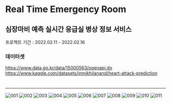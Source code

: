# Real Time Emergency Room
## 심장마비 예측 실시간 응급실 병상 정보 서비스  
프로젝트 기간 : 2022.02.11 - 2022.02.16
### 데이터셋
https://www.data.go.kr/data/15000563/openapi.do  
https://www.kaggle.com/datasets/imnikhilanand/heart-attack-prediction
#
---
![001](https://user-images.githubusercontent.com/93903494/185778453-91e5e108-270d-4e00-93e1-2031d7e9b9d9.png)
![002](https://user-images.githubusercontent.com/93903494/185778455-e46469f7-6e1c-44ca-8fd8-6ba3c623d26a.png)
![003](https://user-images.githubusercontent.com/93903494/185778457-67fd8bc9-5a39-4ff8-96c7-6a18f3f08d6e.png)
![004](https://user-images.githubusercontent.com/93903494/185778460-f730c983-1a63-4266-8f25-ca57508e0d90.png)
![005](https://user-images.githubusercontent.com/93903494/185778461-9ffb2e2c-c07e-45ad-bf42-9509b69cb76f.png)
![006](https://user-images.githubusercontent.com/93903494/185778462-7e1b8fe0-deb4-4ef8-987a-3bfb2768f5fb.png)
![007](https://user-images.githubusercontent.com/93903494/185778464-5645360e-6319-4fbb-a8d7-8cfeb36e2264.png)
![008](https://user-images.githubusercontent.com/93903494/185778465-b34ea4cc-414e-40fd-ab01-f693b6abd435.png)
![009](https://user-images.githubusercontent.com/93903494/185778466-36c48e1b-499c-44ac-8076-9c4f11e67b58.png)
![010](https://user-images.githubusercontent.com/93903494/185778468-25a7bda3-f875-44cc-a70b-85f0c233300c.png)
![011](https://user-images.githubusercontent.com/93903494/185778470-c082e060-7e4a-469a-82fd-dd9038b2f63f.png)
